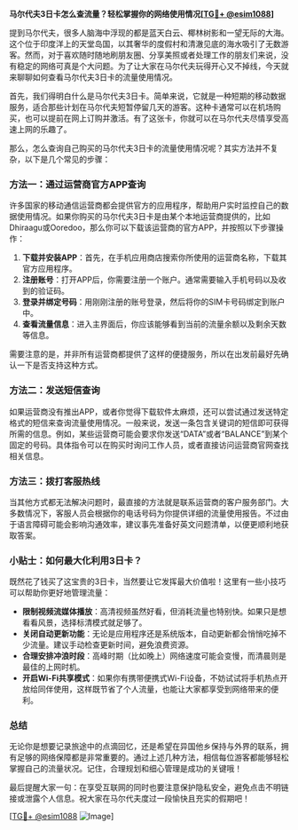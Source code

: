 **马尔代夫3日卡怎么查流量？轻松掌握你的网络使用情况[[TG💪+ @esim1088](https://t.me/s/esim1088)]**

提到马尔代夫，很多人脑海中浮现的都是蓝天白云、椰林树影和一望无际的大海。这个位于印度洋上的天堂岛国，以其奢华的度假村和清澈见底的海水吸引了无数游客。然而，对于喜欢随时随地刷朋友圈、分享美照或者处理工作的朋友们来说，没有稳定的网络可真是个大问题。为了让大家在马尔代夫玩得开心又不掉线，今天就来聊聊如何查看马尔代夫3日卡的流量使用情况。

首先，我们得明白什么是马尔代夫3日卡。简单来说，它就是一种短期的移动数据服务，适合那些计划在马尔代夫短暂停留几天的游客。这种卡通常可以在机场购买，也可以提前在网上订购并激活。有了这张卡，你就可以在马尔代夫尽情享受高速上网的乐趣了。

那么，怎么查询自己购买的马尔代夫3日卡的流量使用情况呢？其实方法并不复杂，以下是几个常见的步骤：

### 方法一：通过运营商官方APP查询

许多国家的移动通信运营商都会提供官方的应用程序，帮助用户实时监控自己的数据使用情况。如果你购买的马尔代夫3日卡是由某个本地运营商提供的，比如Dhiraagu或Ooredoo，那么你可以下载该运营商的官方APP，并按照以下步骤操作：

1. **下载并安装APP**：首先，在手机应用商店搜索你所使用的运营商名称，下载其官方应用程序。
2. **注册账号**：打开APP后，你需要注册一个账户。通常需要输入手机号码以及收到的验证码。
3. **登录并绑定号码**：用刚刚注册的账号登录，然后将你的SIM卡号码绑定到账户中。
4. **查看流量信息**：进入主界面后，你应该能够看到当前的流量余额以及剩余天数等信息。

需要注意的是，并非所有运营商都提供了这样的便捷服务，所以在出发前最好先确认一下是否支持这种方式。

### 方法二：发送短信查询

如果运营商没有推出APP，或者你觉得下载软件太麻烦，还可以尝试通过发送特定格式的短信来查询流量使用情况。一般来说，发送一条包含关键词的短信即可获得所需的信息。例如，某些运营商可能会要求你发送“DATA”或者“BALANCE”到某个固定的号码。具体指令可以在购买时询问工作人员，或者直接访问运营商官网查找相关信息。

### 方法三：拨打客服热线

当其他方式都无法解决问题时，最直接的方法就是联系运营商的客户服务部门。大多数情况下，客服人员会根据你的电话号码为你提供详细的流量使用报告。不过由于语言障碍可能会影响沟通效率，建议事先准备好英文问题清单，以便更顺利地获取答案。

### 小贴士：如何最大化利用3日卡？

既然花了钱买了这宝贵的3日卡，当然要让它发挥最大价值啦！这里有一些小技巧可以帮助你更好地管理流量：

- **限制视频流媒体播放**：高清视频虽然好看，但消耗流量也特别快。如果只是想看看风景，选择标清模式就足够了。
- **关闭自动更新功能**：无论是应用程序还是系统版本，自动更新都会悄悄吃掉不少流量。建议手动检查更新时间，避免浪费资源。
- **合理安排冲浪时段**：高峰时期（比如晚上）网络速度可能会变慢，而清晨则是最佳的上网时机。
- **开启Wi-Fi共享模式**：如果你有携带便携式Wi-Fi设备，不妨试试将手机热点开放给同伴使用，这样既节省了个人流量，也能让大家都享受到网络带来的便利。

### 总结

无论你是想要记录旅途中的点滴回忆，还是希望在异国他乡保持与外界的联系，拥有足够的网络保障都是非常重要的。通过上述几种方法，相信每位游客都能够轻松掌握自己的流量状况。记住，合理规划和细心管理是成功的关键哦！

最后提醒大家一句：在享受互联网的同时也要注意保护隐私安全，避免点击不明链接或泄露个人信息。祝大家在马尔代夫度过一段愉快且充实的假期吧！

[[TG💪+ @esim1088](https://t.me/s/esim1088) ![Image](https://i.postimg.cc/4NQfJmqS/Snipaste-2025-05-13-00-14-12.png)]